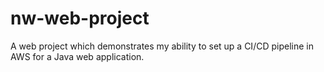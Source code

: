 # nw-web-project
A web project which demonstrates my ability to set up a CI/CD pipeline in AWS for a Java web application.
